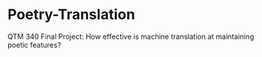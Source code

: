 # Poetry-Translation
QTM 340 Final Project: How effective is machine translation at maintaining poetic features?
